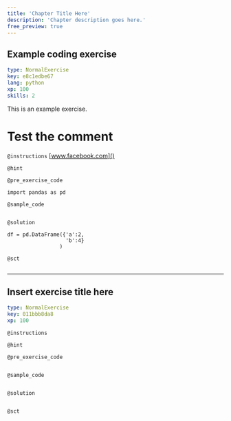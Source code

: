 ```yaml
---
title: 'Chapter Title Here'
description: 'Chapter description goes here.'
free_preview: true
---
```


## Example coding exercise

```yaml
type: NormalExercise
key: e8c1edbe67
lang: python
xp: 100
skills: 2
```

This is an example exercise.
# Test the comment

`@instructions`
[www.facebook.com]()

`@hint`


`@pre_exercise_code`
```{python}
import pandas as pd
```

`@sample_code`
```{python}

```

`@solution`
```{python}
df = pd.DataFrame({'a':2, 
                   'b':4}
                 )
```

`@sct`
```{python}

```

---

## Insert exercise title here

```yaml
type: NormalExercise
key: 011bbb8da8
xp: 100
```



`@instructions`


`@hint`


`@pre_exercise_code`
```{python}

```

`@sample_code`
```{python}

```

`@solution`
```{python}

```

`@sct`
```{python}

```
